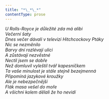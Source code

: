 ```yaml
---
title: "*\_*\_*"
contentType: prose
---
```


<section>

_U Rolls-Royce je důležité zda má alibi  
Večerní šaty  
Dnes večer dávali v televizi Hitchcockovy Ptáky  
Nic se nezměnilo  
Barvy dní rozlévají ulici  
A zůstávají nezvěstné  
Nectil jsem se dobře  
Než domluvil vyleštil tvář kapesníčkem  
Ta vaše minulost je stále stejně bezejmenná  
Připomíná jazykové kroužky  
Ale je nebezpečnější  
Flák masa vešel do moře  
A všichni kolem dělali že ho nevidí_

</section>

